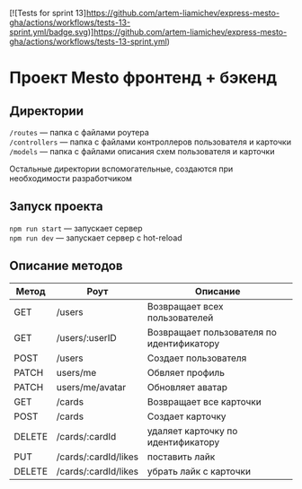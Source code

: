 [![Tests for sprint 13]https://github.com/artem-liamichev/express-mesto-gha/actions/workflows/tests-13-sprint.yml/badge.svg)]https://github.com/artem-liamichev/express-mesto-gha/actions/workflows/tests-13-sprint.yml) 
# Проект Mesto фронтенд + бэкенд


## Директории

`/routes` — папка с файлами роутера  
`/controllers` — папка с файлами контроллеров пользователя и карточки   
`/models` — папка с файлами описания схем пользователя и карточки  
  
Остальные директории вспомогательные, создаются при необходимости разработчиком

## Запуск проекта

`npm run start` — запускает сервер   
`npm run dev` — запускает сервер с hot-reload

## Описание методов

| Метод  | Роут                 | Описание                                  |
|--------|----------------------|-------------------------------------------|
| GET    | /users               | Возвращает всех пользователей             |
| GET    | /users/:userID       | Возвращает пользователя по идентификатору |
| POST   | /users               | Создает пользователя                      |
| PATCH  | users/me             | Обвляет профиль                           |
| PATCH  | users/me/avatar      | Обновляет аватар                          |
| GET    | /cards               | Возвращает все карточки                   |
| POST   | /cards               | Создает карточку                          |
| DELETE | /cards/:cardId       | удаляет карточку по идентификатору        |
| PUT    | /cards/:cardId/likes | поставить лайк                            |
| DELETE | /cards/:cardId/likes | убрать лайк с карточки                    |
